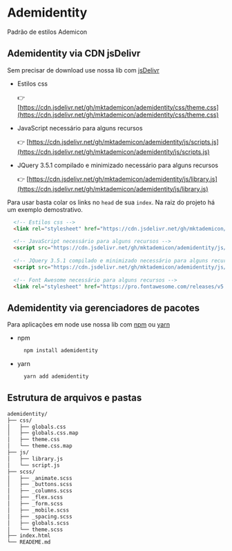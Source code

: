 # Ademidentity

 Padrão de estilos Ademicon

## Ademidentity via CDN jsDelivr

Sem precisar de download use nossa lib com [jsDelivr](https://www.jsdelivr.com/)

+ Estilos css

  👉 [https://cdn.jsdelivr.net/gh/mktademicon/ademidentity/css/theme.css](https://cdn.jsdelivr.net/gh/mktademicon/ademidentity/css/theme.css)

+ JavaScript necessário para alguns recursos
  
  👉 [https://cdn.jsdelivr.net/gh/mktademicon/ademidentity/js/scripts.js](https://cdn.jsdelivr.net/gh/mktademicon/ademidentity/js/scripts.js)
  
+ JQuery 3.5.1 compilado e minimizado necessário para alguns recursos
  
  👉 [https://cdn.jsdelivr.net/gh/mktademicon/ademidentity/js/library.js](https://cdn.jsdelivr.net/gh/mktademicon/ademidentity/js/library.js)

Para usar basta colar os links no `head` de sua `index`. Na raiz do projeto há um exemplo demostrativo.

  ```html
    <!-- Estilos css -->
    <link rel="stylesheet" href="https://cdn.jsdelivr.net/gh/mktademicon/ademidentity/css/theme.css" />
    
    <!-- JavaScript necessário para alguns recursos -->
    <script src="https://cdn.jsdelivr.net/gh/mktademicon/ademidentity/js/scripts.js" type="text/javascript"></script>
    
    <!-- JQuery 3.5.1 compilado e minimizado necessário para alguns recursos -->
    <script src="https://cdn.jsdelivr.net/gh/mktademicon/ademidentity/js/library.js" type="text/javascript"></script>
    
    <!-- Font Awesome necessário para alguns recursos -->
    <link rel="stylesheet" href="https://pro.fontawesome.com/releases/v5.10.0/css/all.css" integrity="sha384-AYmEC3Yw5cVb3ZcuHtOA93w35dYTsvhLPVnYs9eStHfGJvOvKxVfELGroGkvsg+p" crossorigin="anonymous"/>
  ```

## Ademidentity via gerenciadores de pacotes

Para aplicações em node use nossa lib com [npm](https://www.npmjs.com/package/ademidentity) ou [yarn](https://yarnpkg.com/package/ademidentity)

+ npm

  ```bash
    npm install ademidentity
  ```

+ yarn

  ```bash
    yarn add ademidentity
  ```

## Estrutura de arquivos e pastas

```bash
ademidentity/
├── css/
│   ├── globals.css
│   ├── globals.css.map
│   ├── theme.css
│   └── theme.css.map
├── js/
│   ├── library.js
│   └── script.js
├── scss/
│   ├── _animate.scss
│   ├── _buttons.scss
│   ├── _columns.scss
│   ├── _flex.scss
│   ├── _form.scss
│   ├── _mobile.scss
│   ├── _spacing.scss
│   ├── globals.scss
│   └── theme.scss
├── index.html
└── READEME.md
```

